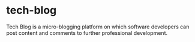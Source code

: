 # tech-blog
Tech Blog is a micro-blogging platform on which software developers can post content and comments to further professional development.
